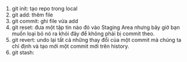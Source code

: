 1. git init: tạo repo trong local 
2. git add: thêm file 
3. git commit: ghi file vừa add
4. git reset: đưa một tập tin nào đó vào Staging Area nhưng bây giờ bạn muốn loại bỏ nó ra khỏi đây để không phải bị commit theo.
5. git revert: undo lại tất cả những thay đổi của một commit mà chúng ta chỉ định và tạo mới một commit mới trên history.
6. git stash: 